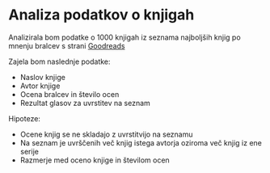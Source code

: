 # Analiza podatkov o knjigah

Analizirala bom podatke o 1000 knjigah iz seznama najboljših knjig po mnenju bralcev s strani [Goodreads](https://www.goodreads.com/)

Zajela bom naslednje podatke:
- Naslov knjige
- Avtor knjige
- Ocena bralcev in število ocen
- Rezultat glasov za uvrstitev na seznam

Hipoteze:
- Ocene knjig se ne skladajo z uvrstitvijo na seznamu
- Na seznam je uvrščenih več knjig istega avtorja oziroma več knjig iz ene serije
- Razmerje med oceno knjige in številom ocen
